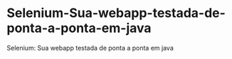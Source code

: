 # Selenium-Sua-webapp-testada-de-ponta-a-ponta-em-java
Selenium: Sua webapp testada de ponta a ponta em java
